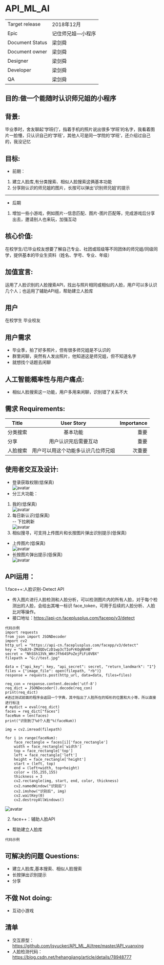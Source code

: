 ﻿# API_ML_AI
 |||
 |--|--|
 |Target release|2018年12月|
 |Epic|记住师兄姐—小程序|
 |Document Status|梁剑舜|
 |Document owner|梁剑舜|
 |Designer|梁剑舜|
 |Developer|梁剑舜|
 |QA|梁剑舜|

## 目的:做一个能随时认识师兄姐的小程序
## 背景: 
毕业季时，舍友聊起‘学班们’，指着手机的照片说出很多‘学班’的名字，我看着图片一脸懵，只认识自己的‘学班’，其他人可是同一学院的‘学班’，还介绍过自己的，我没记忆<Br/>
## 目标:
- 前期：
1. 建立人脸库,有分类搜索、相似人脸搜索这俩基本功能
2. 分享刚认识的师兄姐的图片，长按可以弹出‘识别师兄姐’的提示
---
- 后期
1. 增加一些小游戏，例如图片--信息匹配、图片-图片匹配等，完成游戏后分享出去，邀请别人也来玩，加强互动
## 核心价值: 
在校学生/已毕业校友想要了解自己专业、社团或班级等不同团体的师兄姐/同级同学，提供基本的毕业生资料（姓名、学号、专业、年级）
## 加值宣言:
运用了人脸识别的人脸搜索API，找出与照片相同或相似的人脸，用户可以多认识几个人；也运用了辅助API组，帮助建立人脸库
## 用户
在校学生 毕业校友
## 用户需求
- 毕业季，拍了好多照片，但有很多师兄姐是不认识的
- 群里闲聊，突然有人发出照片，他知道这是师兄姐，但不知道名字
- 就想找个话题去闲聊
## 人工智能概率性与用户痛点: 
- 相似人脸搜索这一功能，用户多用来闲聊，识别错了关系不大
## 需求 Requirements: 
|Title|User Story|Importance|
|--|:--:|--:|
|分类搜索|基本功能|重要|
|分享|用户认识完后需要互动|重要|
|人脸搜索|用户可以用这个功能多认识几位师兄姐|次重要|
## 使用者交互及设计:
- 登录获取权限(低保真)<Br/>
![avatar](https://github.com/jsyucker/API_ML_AI/blob/master/authorization.jpg)
- 分三大功能：<Br/>
1. 我的(低保真)<Br/>
![avatar](https://github.com/jsyucker/API_ML_AI/blob/master/me.jpg)
2. 每日新认识(低保真)<Br/>
-- 下拉刷新<Br/>
![avatar](https://github.com/jsyucker/API_ML_AI/blob/master/new_recongnition.jpg)
3. 相似搜寻，可支持上传图片和长按图片弹出识别提示(低保真)<Br/>
- 上传图片(低保真)<Br/>
![avatar](https://github.com/jsyucker/API_ML_AI/blob/master/upload_photo.jpg)
- 长按图片弹出提示(低保真)<Br/>
![avatar](https://github.com/jsyucker/API_ML_AI/blob/master/photo_longpress.jpg)

## API运用：
1.face++:人脸识别-Detect API
- 传入图片进行人脸检测和人脸分析，可以检测图片内的所有人脸，对于每个检测出的人脸，会给出其唯一标识 face_token，可用于后续的人脸分析、人脸比对等操作。
- 接口地址：https://api-cn.faceplusplus.com/facepp/v3/detect
```
代码示例
import requests 
from json import JSONDecoder 
import cv2 
http_url = "https://api-cn.faceplusplus.com/facepp/v3/detect" 
key = "OuBJ9-ZMdQDvCzD1wp3cTIoPrKOgNhHB" 
secret = "NhSSh13Vk_WHrJfh64SPoZejPiFi0VBX" 
filepath = "G://test.jpg" 

data = {"api_key": key, "api_secret": secret, "return_landmark": "1"} 
files = {"image_file": open(filepath, "rb")} 
response = requests.post(http_url, data=data, files=files) 

req_con = response.content.decode('utf-8') 
req_dict = JSONDecoder().decode(req_con) 
print(req_dict) 
#进过测试前面的程序会返回一个字典，其中指出了人脸所在的矩形的位置和大小等，所以直接进行标注 
# mydict = eval(req_dict) 
faces = req_dict["faces"] 
faceNum = len(faces) 
print("识别到了%d个人脸"%(faceNum)) 

img = cv2.imread(filepath) 

for i in range(faceNum): 
    face_rectangle = faces[i]['face_rectangle'] 
    width = face_rectangle['width'] 
    top = face_rectangle['top'] 
    left = face_rectangle['left'] 
    height = face_rectangle['height'] 
    start = (left, top) 
    end = (left+width, top+height) 
    color = (55,255,155) 
    thickness = 3 
    cv2.rectangle(img, start, end, color, thickness) 
    cv2.namedWindow("识别后")
    cv2.imshow("识别后", img) 
    cv2.waitKey(0) 
    cv2.destroyAllWindows()
```
![avatar](https://github.com/jsyucker/API_ML_AI/blob/master/api_example.jpg)

2. face++：辅助人脸API
- 帮助建立人脸库
```
代码示例
```
## 可解决的问题 Questions: 
-	建立人脸库,基本搜索、相似人脸搜索
-	长按弹出识别提示
- 分享

## 不做 Not doing: 
-	互动小游戏

## 清单
- 交互原型：https://github.com/jsyucker/API_ML_AI/tree/master/API_yuanxing
- 人脸检测代码：https://blog.csdn.net/hehangjiang/article/details/78948777

